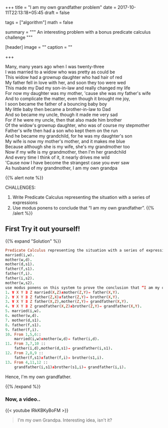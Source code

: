 +++
title = "I am my own grandfather problem"
date = 2017-10-11T22:13:18+05:45
draft = false

tags = ["algorithm"]
math = false

summary = """
An interesting problem with a bonus predicate calculus challenge
"""

[header]
image = ""
caption = ""

+++

Many, many years ago when I was twenty-three<br/>
I was married to a widow who was pretty as could be<br/>
This widow had a grownup daughter who had hair of red<br/>
My father fell in love with her, and soon they too were wed<br/>
This made my Dad my son-in-law and really changed my life<br/>
For now my daughter was my mother, 'cause she was my father's wife<br/>
And to complicate the matter, even though it brought me joy,<br/>
I soon became the father of a bouncing baby boy<br/>
My little baby then became a brother-in-law to Dad<br/>
And so became my uncle, though it made me very sad<br/>
For if he were my uncle, then that also made him brother<br/>
Of the widow's grownup daughter, who was of course my stepmother<br/>
Father's wife then had a son who kept them on the run<br/>
And he became my grandchild, for he was my daughter's son<br/>
My wife is now my mother's mother, and it makes me blue<br/>
Because although she is my wife, she's my grandmother too<br/>
Now if my wife is my grandmother, then I'm her grandchild<br/>
And every time I think of it, it nearly drives me wild<br/>
'Cause now I have become the strangest case you ever saw<br/>
As husband of my grandmother, I am my own grandpa<br/>


{{% alert note %}}

CHALLENGES:<br/>

1. Write Predicate Calculus representing the situation with a series of expressions 
1. Use modus ponens to conclude that “I am my own grandfather”.
{{% /alert %}}

## First Try it out yourself!
{{% expand "Solution" %}}
```prolog
Predicate Calculus representing the situation with a series of expressions: 
married(i,w).
mother(w,d).
mother(d,s1).
father(f,s1).
father(f,i).
father(i,s2).
mother(w,s2).
use modus ponens on this system to prove the conclusion that “I am my own grandfather”.
1. ∀ X Y ∃ Z married(X,Z)∧mother(Z,Y)⇒ father(X,Y).
2. ∀ X Y ∃ Z father(Z,X)∧father(Z,Y)⇒ brother(X,Y).
3. ∀ X Y ∃ Z father(X,Z),mother(Z,Y)⇒ grandfather(X,Y).
4. ∀ X Y ∃ Z grandfather(X,Z)∧brother(Z,Y)⇒ grandfather(X,Y).
5. married(i,w).
6. mother(w,d).
7. mother(d,s1).
8. father(f,s1).
9. father(f,i).
10. From 1,5,6::
	married(i,w)∧mother(w,d)⇒ father(i,d).
11. From 3,7,10 ::
	father(i,d),mother(d,s1)⇒ grandfather(i,s1).
12. From 2,8,9 ::
	father(f,s1)∧father(f,i)⇒ brother(s1,i).
13. From 4,11,12 ::
	grandfather(i,s1)∧brother(s1,i)⇒ grandfather(i,i).
```
Hence, I'm my own grandfather. 

{{% /expand %}}

### Now, a video..

{{< youtube lRkKBKyBoFM >}}

> I'm my own Grandpa. Interesting idea, isn't it?